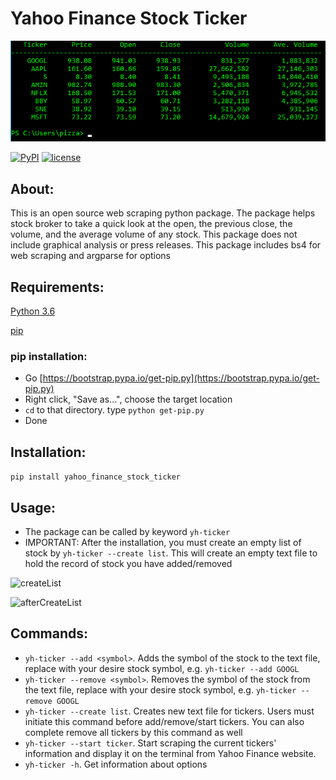 # Yahoo Finance Stock Ticker

![yh-ticker](https://github.com/PizzaPat/Yahoo_Finance_Stock_Ticker/blob/master/screenshots/startTicker.png)

[![PyPI](https://img.shields.io/pypi/v/Yahoo_Finance_Stock_Ticker.svg)](https://pypi.python.org/pypi/Yahoo_Finance_Stock_Ticker)
[![license](https://img.shields.io/github/license/mashape/apistatus.svg)]()

## About:
This is an open source web scraping python package. The package helps stock broker to take a quick look at the open, the previous close, the volume, and the average volume of any stock. This package does not include graphical analysis or press releases. This package includes bs4 for web scraping and argparse for options

## Requirements:
[Python 3.6](https://www.python.org/downloads/release/python-361/)

[pip](https://bootstrap.pypa.io/get-pip.py)

### pip installation:
- Go [https://bootstrap.pypa.io/get-pip.py](https://bootstrap.pypa.io/get-pip.py)
- Right click, "Save as...", choose the target location
- ```cd``` to that directory. type ```python get-pip.py```
- Done

## Installation:
```pip install yahoo_finance_stock_ticker```

## Usage:
- The package can be called by keyword ```yh-ticker```
- IMPORTANT: After the installation, you must create an empty list of stock by ```yh-ticker --create list```. This will create an empty text file to hold the record of stock you have added/removed

![createList](https://github.com/PizzaPat/Yahoo_Finance_Stock_Ticker/blob/master/screenshots/createList.png)

![afterCreateList](https://github.com/PizzaPat/Yahoo_Finance_Stock_Ticker/blob/master/screenshots/afterCreateList.png)

## Commands:
- ```yh-ticker --add <symbol>```. Adds the symbol of the stock to the text file, replace <symbol> with your desire stock symbol, e.g. ```yh-ticker --add GOOGL```
- ```yh-ticker --remove <symbol>```. Removes the symbol of the stock from the text file, replace <symbol> with your desire stock symbol, e.g. ```yh-ticker --remove GOOGL```
- ```yh-ticker --create list```. Creates new text file for tickers. Users must initiate this command before add/remove/start tickers. You can also complete remove all tickers by this command as well
- ```yh-ticker --start ticker```. Start scraping the current tickers' information and display it on the terminal from Yahoo Finance website.
- ```yh-ticker -h```. Get information about options
